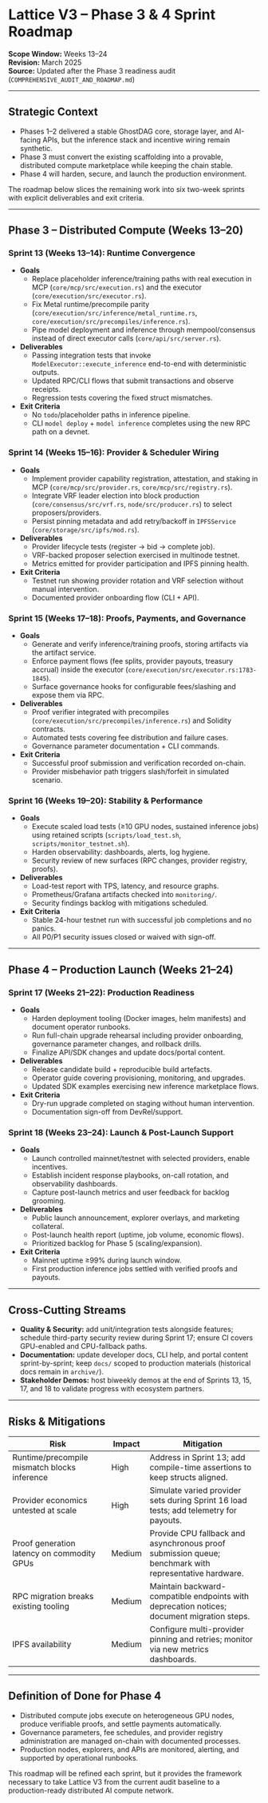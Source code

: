 # Lattice V3 – Phase 3 & 4 Sprint Roadmap

**Scope Window:** Weeks 13–24  
**Revision:** March 2025  
**Source:** Updated after the Phase 3 readiness audit (`COMPREHENSIVE_AUDIT_AND_ROADMAP.md`)

---

## Strategic Context

- Phases 1–2 delivered a stable GhostDAG core, storage layer, and AI-facing APIs, but the inference stack and incentive wiring remain synthetic.
- Phase 3 must convert the existing scaffolding into a provable, distributed compute marketplace while keeping the chain stable.
- Phase 4 will harden, secure, and launch the production environment.

The roadmap below slices the remaining work into six two-week sprints with explicit deliverables and exit criteria.

---

## Phase 3 – Distributed Compute (Weeks 13–20)

### Sprint 13 (Weeks 13–14): **Runtime Convergence**
- **Goals**
  - Replace placeholder inference/training paths with real execution in MCP (`core/mcp/src/execution.rs`) and the executor (`core/execution/src/executor.rs`).
  - Fix Metal runtime/precompile parity (`core/execution/src/inference/metal_runtime.rs`, `core/execution/src/precompiles/inference.rs`).
  - Pipe model deployment and inference through mempool/consensus instead of direct executor calls (`core/api/src/server.rs`).
- **Deliverables**
  - Passing integration tests that invoke `ModelExecutor::execute_inference` end-to-end with deterministic outputs.
  - Updated RPC/CLI flows that submit transactions and observe receipts.
  - Regression tests covering the fixed struct mismatches.
- **Exit Criteria**
  - No `todo`/placeholder paths in inference pipeline.
  - CLI `model deploy` + `model inference` completes using the new RPC path on a devnet.

### Sprint 14 (Weeks 15–16): **Provider & Scheduler Wiring**
- **Goals**
  - Implement provider capability registration, attestation, and staking in MCP (`core/mcp/src/provider.rs`, `core/mcp/src/registry.rs`).
  - Integrate VRF leader election into block production (`core/consensus/src/vrf.rs`, `node/src/producer.rs`) to select proposers/providers.
  - Persist pinning metadata and add retry/backoff in `IPFSService` (`core/storage/src/ipfs/mod.rs`).
- **Deliverables**
  - Provider lifecycle tests (register → bid → complete job).
  - VRF-backed proposer selection exercised in multinode testnet.
  - Metrics emitted for provider participation and IPFS pinning health.
- **Exit Criteria**
  - Testnet run showing provider rotation and VRF selection without manual intervention.
  - Documented provider onboarding flow (CLI + API).

### Sprint 15 (Weeks 17–18): **Proofs, Payments, and Governance**
- **Goals**
  - Generate and verify inference/training proofs, storing artifacts via the artifact service.
  - Enforce payment flows (fee splits, provider payouts, treasury accrual) inside the executor (`core/execution/src/executor.rs:1783-1845`).
  - Surface governance hooks for configurable fees/slashing and expose them via RPC.
- **Deliverables**
  - Proof verifier integrated with precompiles (`core/execution/src/precompiles/inference.rs`) and Solidity contracts.
  - Automated tests covering fee distribution and failure cases.
  - Governance parameter documentation + CLI commands.
- **Exit Criteria**
  - Successful proof submission and verification recorded on-chain.
  - Provider misbehavior path triggers slash/forfeit in simulated scenario.

### Sprint 16 (Weeks 19–20): **Stability & Performance**
- **Goals**
  - Execute scaled load tests (≥10 GPU nodes, sustained inference jobs) using retained scripts (`scripts/load_test.sh`, `scripts/monitor_testnet.sh`).
  - Harden observability: dashboards, alerts, log hygiene.
  - Security review of new surfaces (RPC changes, provider registry, proofs).
- **Deliverables**
  - Load-test report with TPS, latency, and resource graphs.
  - Prometheus/Grafana artifacts checked into `monitoring/`.
  - Security findings backlog with mitigations scheduled.
- **Exit Criteria**
  - Stable 24-hour testnet run with successful job completions and no panics.
  - All P0/P1 security issues closed or waived with sign-off.

---

## Phase 4 – Production Launch (Weeks 21–24)

### Sprint 17 (Weeks 21–22): **Production Readiness**
- **Goals**
  - Harden deployment tooling (Docker images, helm manifests) and document operator runbooks.
  - Run full-chain upgrade rehearsal including provider onboarding, governance parameter changes, and rollback drills.
  - Finalize API/SDK changes and update docs/portal content.
- **Deliverables**
  - Release candidate build + reproducible build artefacts.
  - Operator guide covering provisioning, monitoring, and upgrades.
  - Updated SDK examples exercising new inference marketplace flows.
- **Exit Criteria**
  - Dry-run upgrade completed on staging without human intervention.
  - Documentation sign-off from DevRel/support.

### Sprint 18 (Weeks 23–24): **Launch & Post-Launch Support**
- **Goals**
  - Launch controlled mainnet/testnet with selected providers, enable incentives.
  - Establish incident response playbooks, on-call rotation, and observability dashboards.
  - Capture post-launch metrics and user feedback for backlog grooming.
- **Deliverables**
  - Public launch announcement, explorer overlays, and marketing collateral.
  - Post-launch health report (uptime, job volume, economic flows).
  - Prioritized backlog for Phase 5 (scaling/expansion).
- **Exit Criteria**
  - Mainnet uptime ≥99% during launch window.
  - First production inference jobs settled with verified proofs and payouts.

---

## Cross-Cutting Streams

- **Quality & Security:** add unit/integration tests alongside features; schedule third-party security review during Sprint 17; ensure CI covers GPU-enabled and CPU-fallback paths.
- **Documentation:** update developer docs, CLI help, and portal content sprint-by-sprint; keep `docs/` scoped to production materials (historical docs remain in `archive/`).
- **Stakeholder Demos:** host biweekly demos at the end of Sprints 13, 15, 17, and 18 to validate progress with ecosystem partners.

---

## Risks & Mitigations

| Risk | Impact | Mitigation |
|------|--------|------------|
| Runtime/precompile mismatch blocks inference | High | Address in Sprint 13; add compile-time assertions to keep structs aligned. |
| Provider economics untested at scale | High | Simulate varied provider sets during Sprint 16 load tests; add telemetry for payouts. |
| Proof generation latency on commodity GPUs | Medium | Provide CPU fallback and asynchronous proof submission queue; benchmark with representative hardware. |
| RPC migration breaks existing tooling | Medium | Maintain backward-compatible endpoints with deprecation notices; document migration steps. |
| IPFS availability | Medium | Configure multi-provider pinning and retries; monitor via new metrics dashboards. |

---

## Definition of Done for Phase 4

- Distributed compute jobs execute on heterogeneous GPU nodes, produce verifiable proofs, and settle payments automatically.
- Governance parameters, fee schedules, and provider registry administration are managed on-chain with documented processes.
- Production nodes, explorers, and APIs are monitored, alerting, and supported by operational runbooks.

This roadmap will be refined each sprint, but it provides the framework necessary to take Lattice V3 from the current audit baseline to a production-ready distributed AI compute network.
